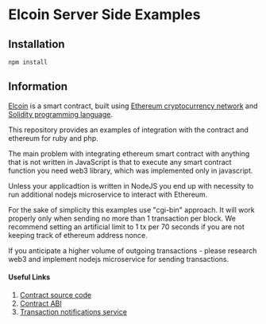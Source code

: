 # Elcoin Server Side Examples
## Installation

`npm install`

## Information

[Elcoin](http://elcoin.space/) is a smart contract, built using [Ethereum cryptocurrency network](https://ethereum.org/) and [Solidity programming language](https://solidity.readthedocs.io/en/latest/).

This repository provides an examples of integration with the contract and ethereum for ruby and php.

The main problem with integrating ethereum smart contract with anything that is not written in JavaScript 
is that to execute any smart contract function you need web3 library, which was implemented only in javascript.

Unless your applicadtion is written in NodeJS you end up with necessity to run additional nodejs microservice to interact with Ethereum.

For the sake of simplicity this examples use "cgi-bin" approach. It will work properly only when sending no more than 1 transaction per block. We recommend setting an artificial limit to 1 tx per 70 seconds if you are not keeping track of ethereum address nonce.

If you anticipate a higher volume of outgoing transactions - please research web3 and implement nodejs microservice for sending transactions.

#### Useful Links

1. [Contract source code](https://github.com/ElcoinCurrency/ElcoinContract/tree/master/contracts "Elcoin contract source code")
2. [Contract ABI](FIXME)
2. [Transaction notifications service](https://github.com/Ambisafe/etoken-docs/wiki/Transaction-Notifications "Transaction notifications service")
